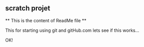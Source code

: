 ## scratch projet

** This is the content of ReadMe file ** 

This for starting using git and gitHub.com
lets see if this works...

OK!
